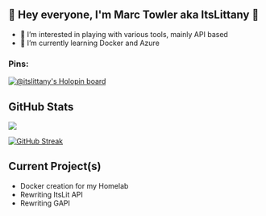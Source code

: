 ## 👋 Hey everyone, I'm Marc Towler aka ItsLittany 👋

- 👀 I’m interested in playing with various tools, mainly API based
- 🌱 I’m currently learning Docker and Azure
<!--- 💞️ I’m looking to collaborate on ...
- 📫 How to reach me -->

### Pins:
[![@itslittany's Holopin board](https://holopin.me/itslittany)](https://holopin.io/@itslittany)

## GitHub Stats

![](https://github-readme-stats.vercel.app/api?username=marctowler&show_icons=true&include_all_commits=true&count_private=true&theme=dark)

[![GitHub Streak](https://github-readme-streak-stats.herokuapp.com?user=marctowler&theme=dark&date_format=j%20M%5B%20Y%5D)](https://git.io/streak-stats)

<!---
MarcTowler/MarcTowler is a ✨ special ✨ repository because its `README.md` (this file) appears on your GitHub profile.
You can click the Preview link to take a look at your changes.
--->

## Current Project(s)

- Docker creation for my Homelab
- Rewriting ItsLit API
- Rewriting GAPI